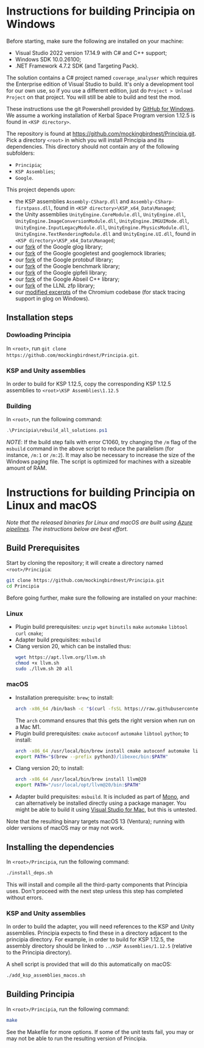 # Instructions for building Principia on Windows

Before starting, make sure the following are installed on your machine:
* Visual Studio 2022 version 17.14.9 with C# and C++ support;
* Windows SDK 10.0.26100;
* .NET Framework 4.7.2 SDK (and Targeting Pack).

The solution contains a C# project named `coverage_analyser` which requires
the Enterprise edition of Visual Studio to build.  It's only a development
tool for our own use, so if you use a different edition, just do 
`Project > Unload Project` on that project.  You will still be able to build 
and test the mod.

These instructions use the git Powershell provided by [GitHub for Windows](https://windows.github.com/).
We assume a working installation of Kerbal Space Program version 1.12.5 is found in `<KSP directory>`.

The repository is found at https://github.com/mockingbirdnest/Principia.git.
Pick a directory `<root>` in which you will install Principia and its
dependencies.
This directory should not contain any of the following subfolders:
- `Principia`;
- `KSP Assemblies`;
- `Google`.

This project depends upon:
- the KSP assemblies `Assembly-CSharp.dll` and `Assembly-CSharp-firstpass.dll`, found in `<KSP directory>\KSP_x64_Data\Managed`;
- the Unity assemblies `UnityEngine.CoreModule.dll`, `UnityEngine.dll`, `UnityEngine.ImageConversionModule.dll`, `UnityEngine.IMGUIMode.dll`, `UnityEngine.InputLegacyModule.dll`, `UnityEngine.PhysicsModule.dll`, `UnityEngine.TextRenderingModule.dll` and `UnityEngine.UI.dll`, found in
  `<KSP directory>\KSP_x64_Data\Managed`;
- our [fork](https://github.com/mockingbirdnest/glog) of the Google glog
  library;
- our [fork](https://github.com/mockingbirdnest/googletest) of the Google googletest
  and googlemock libraries;
- our [fork](https://github.com/mockingbirdnest/protobuf) of the Google
  protobuf library;
- our [fork](https://github.com/mockingbirdnest/benchmark) of the Google
  benchmark library;
- our [fork](https://github.com/mockingbirdnest/gipfeli) of the Google gipfeli library;
- our [fork](https://github.com/mockingbirdnest/abseil-cpp) of the Google Abseil C++ library;
- our [fork](https://github.com/mockingbirdnest/zfp) of the LLNL zfp library;
- our [modified excerpts](https://github.com/mockingbirdnest/chromium) of the Chromium codebase (for stack tracing support in glog on Windows).

## Installation steps

### Dowloading Principia

In `<root>`, run `git clone https://github.com/mockingbirdnest/Principia.git`.

### KSP and Unity assemblies

In order to build for KSP 1.12.5, copy the corresponding KSP 1.12.5 assemblies to `<root>\KSP Assemblies\1.12.5`

### Building

In `<root>`, run the following command:
```powershell
.\Principia\rebuild_all_solutions.ps1
```

*NOTE*: If the build step fails with error C1060, try changing the `/m` flag of the `msbuild` command in the above script to reduce the parallelism (for instance, `/m:1` or `/m:2`).  It may also be necessary to increase the size of the Windows paging file.  The script is optimized for machines with a sizeable amount of RAM.

# Instructions for building Principia on Linux and macOS

*Note that the released binaries for Linux and macOS are built using [Azure pipelines](https://dev.azure.com/mockingbirdnest/Principia/_build).  The instructions below are best effort.*

## Build Prerequisites
Start by cloning the repository; it will create a directory named `<root>/Principia`:
```bash
git clone https://github.com/mockingbirdnest/Principia.git
cd Principia
```

Before going further, make sure the following are installed on your machine:
### Linux
* Plugin build prerequisites: `unzip` `wget` `binutils` `make` `automake` `libtool` `curl` `cmake`;
* Adapter build prequisites: `msbuild`
* Clang version 20, which can be installed thus:
  ```bash
  wget https://apt.llvm.org/llvm.sh
  chmod +x llvm.sh
  sudo ./llvm.sh 20 all
  ```
### macOS
* Installation prerequisite: `brew`; to install:
  ```bash
  arch -x86_64 /bin/bash -c "$(curl -fsSL https://raw.githubusercontent.com/Homebrew/install/HEAD/install.sh)"
  ```
  The `arch` command ensures that this gets the right version when run on a Mac M1.
* Plugin build prerequisites: `cmake` `autoconf` `automake` `libtool` `python`;  to install:
  ```bash
  arch -x86_64 /usr/local/bin/brew install cmake autoconf automake libtool python
  export PATH="$(brew --prefix python3)/libexec/bin:$PATH"
  ```
* Clang version 20; to install: 
  ```bash
  arch -x86_64 /usr/local/bin/brew install llvm@20
  export PATH="/usr/local/opt/llvm@20/bin:$PATH"
  ```
* Adapter build prequisites: `msbuild`. It is included as part of [Mono](https://www.mono-project.com/download/stable/), and can alternatively be installed directly using a package manager.
You might be able to build it using [Visual Studio for Mac](https://visualstudio.microsoft.com/vs/mac/),
but this is untested.

Note that the resulting binary targets macOS 13 (Ventura); running with older versions of macOS may or may not work.
  
## Installing the dependencies

In `<root>/Principia`, run the following command:
```bash
./install_deps.sh
```
This will install and compile all the third-party components that Principia uses.  Don't proceed with the next step unless this step has completed without errors.

### KSP and Unity assemblies
In order to build the adapter, you will need references to the KSP and Unity assemblies.
Principia expects to find these in a directory adjacent to the principia directory.
For example, in order to build for KSP 1.12.5, the assembly directory should be linked to `../KSP Assemblies/1.12.5` (relative to the Principia directory).

A shell script is provided that will do this automatically on macOS:
```bash
./add_ksp_assemblies_macos.sh
```

## Building Principia

In `<root>/Principia`, run the following command:
```bash
make
```
See the Makefile for more options.
If some of the unit tests fail, you may or may not be able to run the resulting version of Principia.
